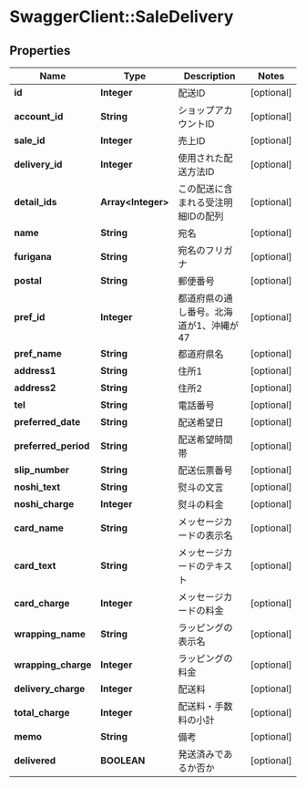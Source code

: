 # SwaggerClient::SaleDelivery

## Properties
Name | Type | Description | Notes
------------ | ------------- | ------------- | -------------
**id** | **Integer** | 配送ID | [optional] 
**account_id** | **String** | ショップアカウントID | [optional] 
**sale_id** | **Integer** | 売上ID | [optional] 
**delivery_id** | **Integer** | 使用された配送方法ID | [optional] 
**detail_ids** | **Array&lt;Integer&gt;** | この配送に含まれる受注明細IDの配列 | [optional] 
**name** | **String** | 宛名 | [optional] 
**furigana** | **String** | 宛名のフリガナ | [optional] 
**postal** | **String** | 郵便番号 | [optional] 
**pref_id** | **Integer** | 都道府県の通し番号。北海道が1、沖縄が47 | [optional] 
**pref_name** | **String** | 都道府県名 | [optional] 
**address1** | **String** | 住所1 | [optional] 
**address2** | **String** | 住所2 | [optional] 
**tel** | **String** | 電話番号 | [optional] 
**preferred_date** | **String** | 配送希望日 | [optional] 
**preferred_period** | **String** | 配送希望時間帯 | [optional] 
**slip_number** | **String** | 配送伝票番号 | [optional] 
**noshi_text** | **String** | 熨斗の文言 | [optional] 
**noshi_charge** | **Integer** | 熨斗の料金 | [optional] 
**card_name** | **String** | メッセージカードの表示名 | [optional] 
**card_text** | **String** | メッセージカードのテキスト | [optional] 
**card_charge** | **Integer** | メッセージカードの料金 | [optional] 
**wrapping_name** | **String** | ラッピングの表示名 | [optional] 
**wrapping_charge** | **Integer** | ラッピングの料金 | [optional] 
**delivery_charge** | **Integer** | 配送料 | [optional] 
**total_charge** | **Integer** | 配送料・手数料の小計 | [optional] 
**memo** | **String** | 備考 | [optional] 
**delivered** | **BOOLEAN** | 発送済みであるか否か | [optional] 


